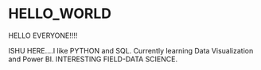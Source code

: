 # HELLO_WORLD



HELLO EVERYONE!!!!

ISHU HERE....I like PYTHON and SQL.
Currently learning Data Visualization and Power BI.
INTERESTING FIELD-DATA SCIENCE.
